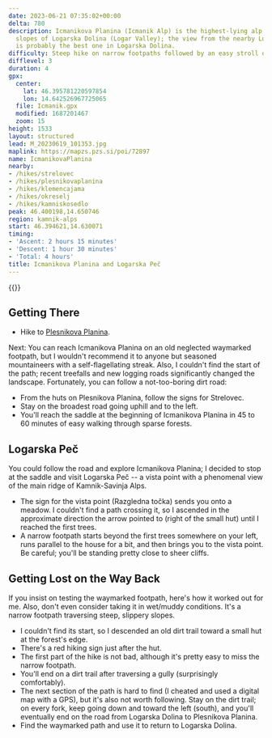 ```yaml
---
date: 2023-06-21 07:35:02+00:00
delta: 780
description: Icmanikova Planina (Icmanik Alp) is the highest-lying alp on the eastern
  slopes of Logarska Dolina (Logar Valley); the view from the nearby Logarska Peč
  is probably the best one in Logarska Dolina.
difficulty: Steep hike on narrow footpaths followed by an easy stroll on a dirt road
difflevel: 3
duration: 4
gpx:
  center:
    lat: 46.395781220597854
    lon: 14.642526967725065
  file: Icmanik.gpx
  modified: 1687201467
  zoom: 15
height: 1533
layout: structured
lead: M_20230619_101353.jpg
maplink: https://mapzs.pzs.si/poi/72897
name: IcmanikovaPlanina
nearby:
- /hikes/strelovec
- /hikes/plesnikovaplanina
- /hikes/klemencajama
- /hikes/okreselj
- /hikes/kamniskosedlo
peak: 46.400198,14.650746
region: kamnik-alps
start: 46.394621,14.630071
timing:
- 'Ascent: 2 hours 15 minutes'
- 'Descent: 1 hour 30 minutes'
- 'Total: 4 hours'
title: Icmanikova Planina and Logarska Peč
---
```

{{<hike-details description="yes">}}

## Getting There

-   Hike to [Plesnikova Planina](../plesnikovaplanina).

Next: You can reach Icmanikova Planina on an old neglected waymarked footpath, but I wouldn't recommend it to anyone but seasoned mountaineers with a self-flagellating streak. Also, I couldn't find the start of the path; recent treefalls and new logging roads significantly changed the landscape. Fortunately, you can follow a not-too-boring dirt road:

-   From the huts on Plesnikova Planina, follow the signs for Strelovec.
-   Stay on the broadest road going uphill and to the left.
-   You'll reach the saddle at the beginning of Icmanikova Planina in 45 to 60 minutes of easy walking through sparse forests.

## Logarska Peč

You could follow the road and explore Icmanikova Planina; I decided to stop at the saddle and visit Logarska Peč -- a vista point with a phenomenal view of the main ridge of Kamnik-Savinja Alps.

-   The sign for the vista point (Razgledna točka) sends you onto a meadow. I couldn't find a path crossing it, so I ascended in the approximate direction the arrow pointed to (right of the small hut) until I reached the first trees.
-   A narrow footpath starts beyond the first trees somewhere on your left, runs parallel to the house for a bit, and then brings you to the vista point. Be careful; you'll be standing pretty close to sheer cliffs.  

## Getting Lost on the Way Back

If you insist on testing the waymarked footpath, here's how it worked out for me. Also, don't even consider taking it in wet/muddy conditions. It's a narrow footpath traversing steep, slippery slopes.

-   I couldn't find its start, so I descended an old dirt trail toward a small hut at the forest's edge.
-   There's a red hiking sign just after the hut.
-   The first part of the hike is not bad, although it's pretty easy to miss the narrow footpath.
-   You'll end on a dirt trail after traversing a gully (surprisingly comfortably).
-   The next section of the path is hard to find (I cheated and used a digital map with a GPS), but it's also not worth following. Stay on the dirt trail; on every fork, keep going down and toward the left (south), and you'll eventually end on the road from Logarska Dolina to Plesnikova Planina.
-   Find the waymarked path and use it to return to Logarska Dolina.
